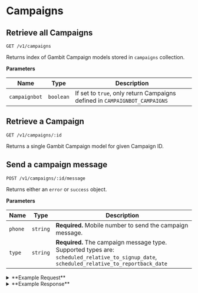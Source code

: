 # Campaigns

## Retrieve all Campaigns 

```
GET /v1/campaigns
```

Returns index of Gambit Campaign models stored in `campaigns` collection.

**Parameters**

Name | Type | Description
--- | --- | ---
`campaignbot` | `boolean` | If set to `true`, only return Campaigns defined in `CAMPAIGNBOT_CAMPAIGNS`

## Retrieve a Campaign

```
GET /v1/campaigns/:id
```

Returns a single Gambit Campaign model for given Campaign ID.

## Send a campaign message

```
POST /v1/campaigns/:id/message
```

Returns either an `error` or `success` object.

**Parameters**

Name | Type | Description
--- | --- | ---
`phone` | `string` | **Required.** Mobile number to send the campaign message.
`type`  | `string` | <div>**Required.** The campaign message type.</div><div>Supported types are: `scheduled_relative_to_signup_date`, `scheduled_relative_to_reportback_date`</div>


<details>
<summary>**Example Request**</summary>
```
curl http://localhost:5000/v1/campaigns/4944/message \
     -H "x-gambit-api-key: totallysecret" \
     -H "Accept: application/json" \
     -H "Content-Type: application/json" \
     -d '{"phone": "5555555511", "type": "scheduled_relative_to_signup_date"}'
```
</details>

<details>
<summary>**Example Response**</summary>
```
{"success":{"code":200,"message":"Sent text for 46 scheduled_relative_to_signup_date to 5555555511"}}
```
</details>
